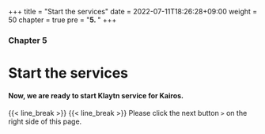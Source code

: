 +++
title = "Start the services"
date = 2022-07-11T18:26:28+09:00
weight = 50
chapter = true
pre = "<b>5. </b>"
+++

### Chapter 5

# Start the services

#### Now, we are ready to start Klaytn service for Kairos.


{{< line_break >}}
{{< line_break >}}
Please click the next button ```>``` on the right side of this page.
